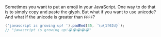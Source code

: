 Sometimes you want to put an emoji in your JavaScript. One way to do that is to simply copy and paste the glyph. But what if you want to use unicode? And what if the unicode is greater than `FFFF`?

```js
('javascript is growing up! ').padEnd(35, `\u{1f62d}`);
// "javascript is growing up!😭😭😭😭😭"
```
